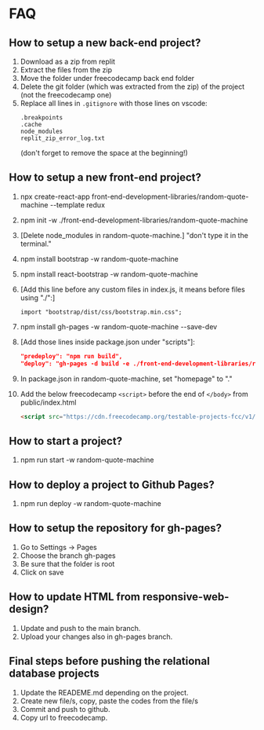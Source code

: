 # FAQ

## How to setup a new back-end project?

1. Download as a zip from replit
1. Extract the files from the zip
1. Move the folder under freecodecamp back end folder
1. Delete the git folder (which was extracted from the zip) of the project (not the freecodecamp one)
1. Replace all lines in `.gitignore` with those lines on vscode:
   ```gitignore
   .breakpoints
   .cache
   node_modules
   replit_zip_error_log.txt
   ```
   (don't forget to remove the space at the beginning!)

## How to setup a new front-end project?

1. npx create-react-app front-end-development-libraries/random-quote-machine --template redux
1. npm init -w ./front-end-development-libraries/random-quote-machine
1. [Delete node_modules in random-quote-machine.]
   "don't type it in the terminal."
1. npm install bootstrap -w random-quote-machine
1. npm install react-bootstrap -w random-quote-machine
1. [Add this line before any custom files in index.js, it means before files using "./":]
   ```javscript
   import "bootstrap/dist/css/bootstrap.min.css";
   ```
1. npm install gh-pages -w random-quote-machine --save-dev
1. [Add those lines inside package.json under "scripts"]:

   ```json
   "predeploy": "npm run build",
   "deploy": "gh-pages -d build -e ./front-end-development-libraries/random-quote-machine"
   ```

1. In package.json in random-quote-machine, set "homepage" to "."
1. Add the below freecodecamp `<script>` before the end of `</body>` from public/index.html
   ```html
   <script src="https://cdn.freecodecamp.org/testable-projects-fcc/v1/bundle.js"></script>
   ```

## How to start a project?

1. npm run start -w random-quote-machine

## How to deploy a project to Github Pages?

1. npm run deploy -w random-quote-machine

## How to setup the repository for gh-pages?

1. Go to Settings -> Pages
1. Choose the branch gh-pages
1. Be sure that the folder is root
1. Click on save

## How to update HTML from responsive-web-design?

1. Update and push to the main branch.
1. Upload your changes also in gh-pages branch.

## Final steps before pushing the relational database projects

1. Update the READEME.md depending on the project.
1. Create new file/s, copy, paste the codes from the file/s
1. Commit and push to github.
1. Copy url to freecodecamp.
